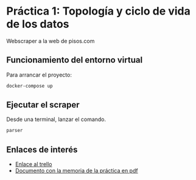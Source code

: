 # Práctica 1: Topología y ciclo de vida de los datos
Webscraper a la web de pisos.com

## Funcionamiento del entorno virtual
Para arrancar el proyecto:
```bash
docker-compose up
```
## Ejecutar el scraper
Desde una terminal, lanzar el comando.

```bash
parser
```

## Enlaces de interés
* [Enlace al trello](https://trello.com/b/KdP4BQBK/web-scraper-pr%C3%A1ctica-1-de-la-asignatura-tipolog%C3%ADa-y-ciclo-de-vida-de-los-datos)
* [Documento con la memoria de la práctica en pdf](Memoria/documento.pdf)
